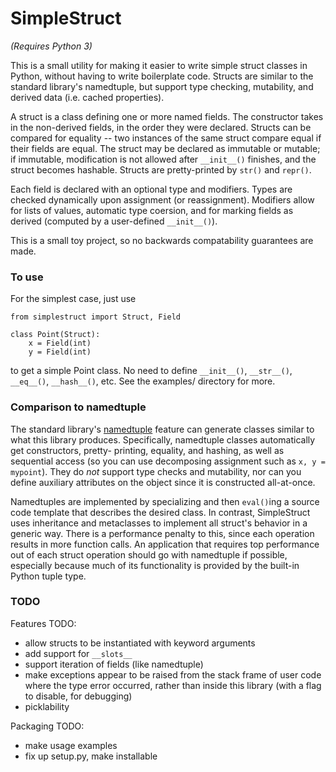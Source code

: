 SimpleStruct
============

*(Requires Python 3)*

This is a small utility for making it easier to write simple struct
classes in Python, without having to write boilerplate code. Structs
are similar to the standard library's namedtuple, but support type
checking, mutability, and derived data (i.e. cached properties).

A struct is a class defining one or more named fields. The constructor
takes in the non-derived fields, in the order they were declared.
Structs can be compared for equality -- two instances of the same
struct compare equal if their fields are equal. The struct may be
declared as immutable or mutable; if immutable, modification is not
allowed after `__init__()` finishes, and the struct becomes hashable.
Structs are pretty-printed by `str()` and `repr()`.

Each field is declared with an optional type and modifiers. Types
are checked dynamically upon assignment (or reassignment). Modifiers
allow for lists of values, automatic type coersion, and for marking
fields as derived (computed by a user-defined `__init__()`).

This is a small toy project, so no backwards compatability guarantees
are made.


### To use ###

For the simplest case, just use

    from simplestruct import Struct, Field
    
    class Point(Struct):
        x = Field(int)
        y = Field(int)

to get a simple Point class. No need to define `__init__()`, `__str__()`,
`__eq__()`, `__hash__()`, etc. See the examples/ directory for more.


### Comparison to namedtuple ###

The standard library's [namedtuple](http://docs.python.org/3/library/collections#collections.namedtuple)
feature can generate classes similar to what this library produces.
Specifically, namedtuple classes automatically get constructors, pretty-
printing, equality, and hashing, as well as sequential access (so you can use
decomposing assignment such as `x, y = mypoint`). They do *not* support type
checks and mutability, nor can you define auxiliary attributes on the object
since it is constructed all-at-once.

Namedtuples are implemented by specializing and then `eval()`ing a source code
template that describes the desired class. In contrast, SimpleStruct uses
inheritance and metaclasses to implement all struct's behavior in a generic
way. There is a performance penalty to this, since each operation results in
more function calls. An application that requires top performance out of each
struct operation should go with namedtuple if possible, especially because
much of its functionality is provided by the built-in Python tuple type.


### TODO ###

Features TODO:
- allow structs to be instantiated with keyword arguments
- add support for `__slots__`
- support iteration of fields (like namedtuple)
- make exceptions appear to be raised from the stack frame of user code
  where the type error occurred, rather than inside this library (with
  a flag to disable, for debugging)
- picklability

Packaging TODO:
- make usage examples
- fix up setup.py, make installable

